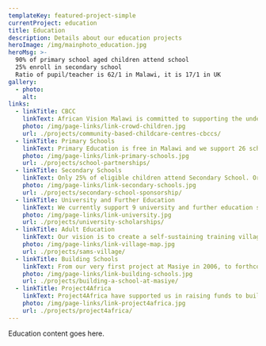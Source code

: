 ```yaml
---
templateKey: featured-project-simple
currentProject: education
title: Education
description: Details about our education projects
heroImage: /img/mainphoto_education.jpg
heroMsg: >-
  90% of primary school aged children attend school
  25% enroll in secondary school
  Ratio of pupil/teacher is 62/1 in Malawi, it is 17/1 in UK
gallery:
  - photo:
    alt:
links:
  - linkTitle: CBCC
    linkText: African Vision Malawi is committed to supporting the under 5's and have set up 9 Community Based Childcare Centres (CBCC) to date.
    photo: /img/page-links/link-crowd-children.jpg
    url: ./projects/community-based-childcare-centres-cbccs/
  - linkTitle: Primary Schools
    linkText: Primary Education is free in Malawi and we support 26 schools in our area. Since African Vision Malawi started we have 18 of them partnered with schools in UK.
    photo: /img/page-links/link-primary-schools.jpg
    url: ./projects/school-partnerships/
  - linkTitle: Secondary Schools
    linkText: Only 25% of eligible children attend Secondary School. Orphans and ultra-poor are unable to go, although they may have received a place. They cannot afford the fees. We support 10 pupils per year and in 2015/16 are supporting 42 students.
    photo: /img/page-links/link-secondary-schools.jpg
    url: ./projects/secondary-school-sponsorship/
  - linkTitle: University and Further Education
    linkText: We currently support 9 university and further education students, who are studying nursing, teaching, journalism and languages.
    photo: /img/page-links/link-university.jpg
    url: ./projects/university-scholarships/
  - linkTitle: Adult Education
    linkText: Our vision is to create a self-sustaining training village – Sam’s Village - on a 10 acre site in our area.
    photo: /img/page-links/link-village-map.jpg
    url: ./projects/sams-village/
  - linkTitle: Building Schools
    linkText: From our very first project at Masiye in 2006, to forthcoming plans for Songwe, we have built a number of schools blocks and teachers' accommodation.
    photo: /img/page-links/link-building-schools.jpg
    url: ./projects/building-a-school-at-masiye/
  - linkTitle: Project4Africa
    linkText: Project4Africa have supported us in raising funds to build Namanyanga School a teachers house and a pre-school with feeding centre. Subsequently they have also funded the M'bang'ombe Maternity Unit.
    photo: /img/page-links/link-project4africa.jpg
    url: ./projects/project4africa/
---
```


Education content goes here.
